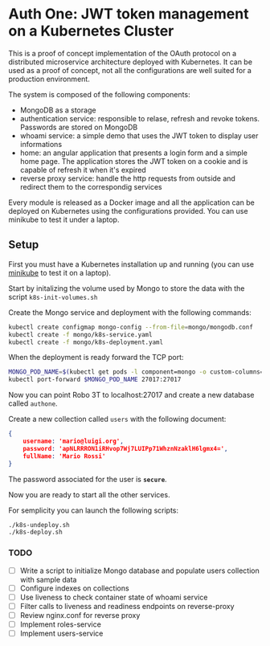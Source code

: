 # Auth One: JWT token management on a Kubernetes Cluster

This is a proof of concept implementation of the OAuth protocol on a distributed microservice architecture deployed with Kubernetes.
It can be used as a proof of concept, not all the configurations are well suited for a production environment.

The system is composed of the following components:

- MongoDB as a storage
- authentication service: responsible to relase, refresh and revoke tokens.  Passwords are stored on MongoDB
- whoami service: a simple demo that uses the JWT token to display user informations
- home: an angular application that presents a login form and a simple home page. The application stores the JWT token on a cookie and is capable of refresh it when it's expired
- reverse proxy service: handle the http requests from outside and redirect them to the correspondig services

Every module is released as a Docker image and all the application can be deployed on Kubernetes using the configurations provided.
You can use minikube to test it under a laptop.

## Setup

First you must have a Kubernetes installation up and running (you can use [minikube](https://github.com/kubernetes/minikube) to test it on a laptop).

Start by initalizing the volume used by Mongo to store the data with the script ```k8s-init-volumes.sh```

Create the Mongo service and deployment with the following commands:

```bash
kubectl create configmap mongo-config --from-file=mongo/mongodb.conf
kubectl create -f mongo/k8s-service.yaml
kubectl create -f mongo/k8s-deployment.yaml
```

When the deployment is ready forward the TCP port:

```bash
MONGO_POD_NAME=$(kubectl get pods -l component=mongo -o custom-columns=:metadata.name --no-headers=true)
kubectl port-forward $MONGO_POD_NAME 27017:27017
```

Now you can point Robo 3T to localhost:27017 and create a new database called ```authone```.

Create a new collection called ```users``` with the following document:

```json
{
    username: 'mario@luigi.org',
    password: 'apNLRRRON1iRHvop7Wj7LUIPp71WhznNzaklH6lgmx4=',
    fullName: 'Mario Rossi'
}

```

The password associated for the user is **```secure```**.

Now you are ready to start all the other services.

For semplicity you can launch the following scripts:

```bash
./k8s-undeploy.sh
./k8s-deploy.sh
```

### TODO

* [ ] Write a script to initialize Mongo database and populate users collection with sample data
* [ ] Configure indexes on collections
* [ ] Use liveness to check container state of whoami service
* [ ] Filter calls to liveness and readiness endpoints on reverse-proxy
* [ ] Review nginx.conf for reverse proxy
* [ ] Implement roles-service
* [ ] Implement users-service

